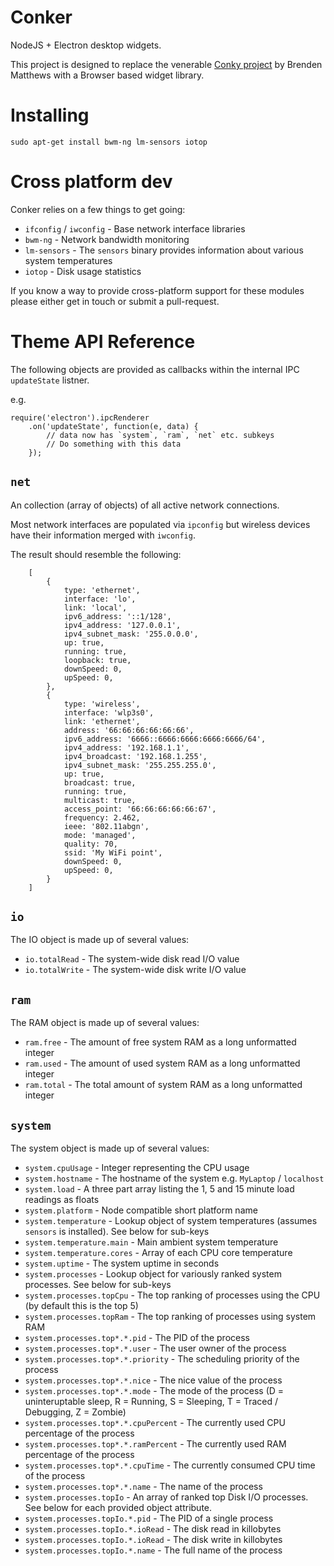 Conker
======
NodeJS + Electron desktop widgets.

This project is designed to replace the venerable [Conky project](https://github.com/brndnmtthws/conky) by Brenden Matthews with a Browser based widget library.


Installing
==========

	sudo apt-get install bwm-ng lm-sensors iotop


Cross platform dev
==================
Conker relies on a few things to get going:

* `ifconfig` / `iwconfig` - Base network interface libraries
* `bwm-ng` - Network bandwidth monitoring
* `lm-sensors` - The `sensors` binary provides information about various system temperatures
* `iotop` - Disk usage statistics

If you know a way to provide cross-platform support for these modules please either get in touch or submit a pull-request.



Theme API Reference
===================
The following objects are provided as callbacks within the internal IPC `updateState` listner.

e.g.

	require('electron').ipcRenderer
		.on('updateState', function(e, data) {
			// data now has `system`, `ram`, `net` etc. subkeys
			// Do something with this data
		});


`net`
-----
An collection (array of objects) of all active network connections.

Most network interfaces are populated via `ipconfig` but wireless devices have their information merged with `iwconfig`.

The result should resemble the following:

```
	[
		{
			type: 'ethernet',
			interface: 'lo',
			link: 'local',
			ipv6_address: '::1/128',
			ipv4_address: '127.0.0.1',
			ipv4_subnet_mask: '255.0.0.0',
			up: true,
			running: true,
			loopback: true,
			downSpeed: 0,
			upSpeed: 0,
		},
		{
			type: 'wireless',
			interface: 'wlp3s0',
			link: 'ethernet',
			address: '66:66:66:66:66:66',
			ipv6_address: '6666::6666:6666:6666:6666/64',
			ipv4_address: '192.168.1.1',
			ipv4_broadcast: '192.168.1.255',
			ipv4_subnet_mask: '255.255.255.0',
			up: true,
			broadcast: true,
			running: true,
			multicast: true,
			access_point: '66:66:66:66:66:67',
			frequency: 2.462,
			ieee: '802.11abgn',
			mode: 'managed',
			quality: 70,
			ssid: 'My WiFi point',
			downSpeed: 0,
			upSpeed: 0,
		}
	]
```

`io`
-----
The IO object is made up of several values:

* `io.totalRead` - The system-wide disk read I/O value
* `io.totalWrite` - The system-wide disk write I/O value


`ram`
-----
The RAM object is made up of several values:

* `ram.free` - The amount of free system RAM as a long unformatted integer
* `ram.used` - The amount of used system RAM as a long unformatted integer
* `ram.total` - The total amount of system RAM as a long unformatted integer


`system`
--------
The system object is made up of several values:

* `system.cpuUsage` - Integer representing the CPU usage
* `system.hostname` - The hostname of the system e.g. `MyLaptop` / `localhost`
* `system.load` - A three part array listing the 1, 5 and 15 minute load readings as floats
* `system.platform` - Node compatible short platform name
* `system.temperature` - Lookup object of system temperatures (assumes `sensors` is installed). See below for sub-keys
* `system.temperature.main` - Main ambient system temperature
* `system.temperature.cores` - Array of each CPU core temperature
* `system.uptime` - The system uptime in seconds
* `system.processes` - Lookup object for variously ranked system processes. See below for sub-keys
* `system.processes.topCpu` - The top ranking of processes using the CPU (by default this is the top 5)
* `system.processes.topRam` - The top ranking of processes using system RAM
* `system.processes.top*.*.pid` - The PID of the process
* `system.processes.top*.*.user` - The user owner of the process
* `system.processes.top*.*.priority` - The scheduling priority of the process
* `system.processes.top*.*.nice` - The nice value of the process
* `system.processes.top*.*.mode` - The mode of the process (D = uninteruptable sleep, R = Running, S = Sleeping, T = Traced / Debugging, Z = Zombie)
* `system.processes.top*.*.cpuPercent` - The currently used CPU percentage of the process
* `system.processes.top*.*.ramPercent` - The currently used RAM percentage of the process
* `system.processes.top*.*.cpuTime` - The currently consumed CPU time of the process
* `system.processes.top*.*.name` - The name of the process
* `system.processes.topIo` - An array of ranked top Disk I/O processes. See below for each provided object attribute.
* `system.processes.topIo.*.pid` - The PID of a single process
* `system.processes.topIo.*.ioRead` - The disk read in killobytes
* `system.processes.topIo.*.ioRead` - The disk write in killobytes
* `system.processes.topIo.*.name` - The full name of the process
